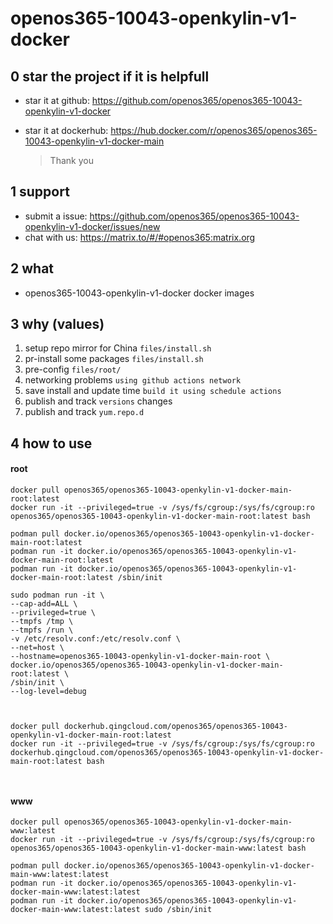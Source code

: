 # openos365-10043-openkylin-v1-docker

## 0 star the project if it is helpfull

* star it at github: https://github.com/openos365/openos365-10043-openkylin-v1-docker
* star it at dockerhub: https://hub.docker.com/r/openos365/openos365-10043-openkylin-v1-docker-main

  > Thank you

## 1 support

* submit a issue: https://github.com/openos365/openos365-10043-openkylin-v1-docker/issues/new
* chat with us: https://matrix.to/#/#openos365:matrix.org

## 2 what

* openos365-10043-openkylin-v1-docker docker images
  
## 3 why (values)

1. setup repo mirror for China `files/install.sh`
1. pr-install some packages `files/install.sh`
1. pre-config `files/root/`
1. networking problems `using github actions network`
1. save install and update time `build it using schedule actions`
1. publish and track `versions` changes
1. publish and track `yum.repo.d`

## 4 how to use

#### root
```
docker pull openos365/openos365-10043-openkylin-v1-docker-main-root:latest
docker run -it --privileged=true -v /sys/fs/cgroup:/sys/fs/cgroup:ro openos365/openos365-10043-openkylin-v1-docker-main-root:latest bash

podman pull docker.io/openos365/openos365-10043-openkylin-v1-docker-main-root:latest
podman run -it docker.io/openos365/openos365-10043-openkylin-v1-docker-main-root:latest
podman run -it docker.io/openos365/openos365-10043-openkylin-v1-docker-main-root:latest /sbin/init

sudo podman run -it \
--cap-add=ALL \
--privileged=true \
--tmpfs /tmp \
--tmpfs /run \
-v /etc/resolv.conf:/etc/resolv.conf \
--net=host \
--hostname=openos365-10043-openkylin-v1-docker-main-root \
docker.io/openos365/openos365-10043-openkylin-v1-docker-main-root:latest \
/sbin/init \
--log-level=debug



docker pull dockerhub.qingcloud.com/openos365/openos365-10043-openkylin-v1-docker-main-root:latest
docker run -it --privileged=true -v /sys/fs/cgroup:/sys/fs/cgroup:ro dockerhub.qingcloud.com/openos365/openos365-10043-openkylin-v1-docker-main-root:latest bash



```
#### www

```
docker pull openos365/openos365-10043-openkylin-v1-docker-main-www:latest
docker run -it --privileged=true -v /sys/fs/cgroup:/sys/fs/cgroup:ro openos365/openos365-10043-openkylin-v1-docker-main-www:latest bash

podman pull docker.io/openos365/openos365-10043-openkylin-v1-docker-main-www:latest:latest
podman run -it docker.io/openos365/openos365-10043-openkylin-v1-docker-main-www:latest:latest
podman run -it docker.io/openos365/openos365-10043-openkylin-v1-docker-main-www:latest:latest sudo /sbin/init




```
